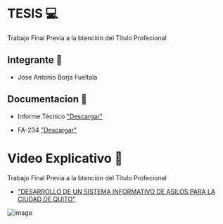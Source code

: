 
# TESIS 💻

Trabajo Final Previa a la btención del Título Profecional

## Integrante 👦

- Jose Antonio Borja Fueltala

   
## Documentacion 📙
- Informe Técnico ["Descargar"](https://drive.google.com/file/d/1LusA7vBg03r1zypxXDK6tk_4GVYO-k6U/view?usp=sharing)

- FA-234  ["Descargar"](https://drive.google.com/file/d/1HmVoXfFF6DeqT2ynNofoFmFCH59sbjw_/view?usp=sharing)


#   Video Explicativo 🎥

Trabajo Final Previa a la btención del Título Profecional
 - ["DESARROLLO DE UN SISTEMA INFORMATIVO DE ASILOS PARA LA CIUDAD DE QUITO"](https://www.youtube.com/watch?v=tRFaw7VKTEM)

![image](https://user-images.githubusercontent.com/104482045/187319854-ce2ebd99-e8c7-4d7e-af29-926137d72a63.png)


